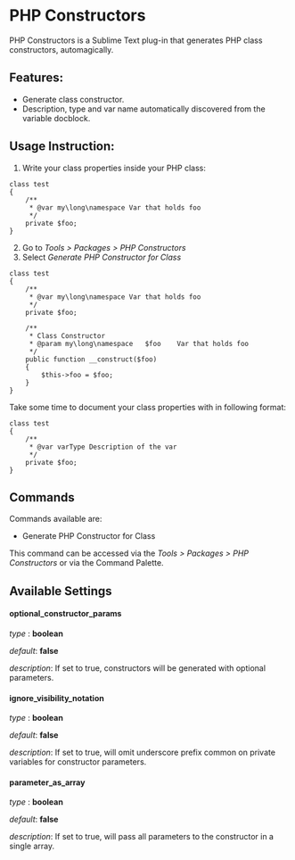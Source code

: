 # PHP Constructors

PHP Constructors is a Sublime Text plug-in that generates PHP class constructors, automagically.

## Features:
* Generate class constructor.
* Description, type and var name automatically discovered from the variable docblock.

## Usage Instruction:
1. Write your class properties inside your PHP class:

```
class test
{
	/**
	 * @var my\long\namespace Var that holds foo
	 */
	private $foo;
}
```

2. Go to _Tools > Packages > PHP Constructors_
3. Select _Generate PHP Constructor for Class_

```
class test
{
	/**
	 * @var my\long\namespace Var that holds foo
	 */
	private $foo;

	/**
	 * Class Constructor
	 * @param my\long\namespace   $foo    Var that holds foo
	 */
	public function __construct($foo)
	{
		$this->foo = $foo;
	}
}
```

Take some time to document your class properties with in following format:

```
class test
{
	/**
	 * @var varType Description of the var
	 */
	private $foo;
}
```

## Commands

Commands available are:

* Generate PHP Constructor for Class

This command can be accessed via the _Tools > Packages > PHP Constructors_ or via the Command Palette.

## Available Settings

#### optional_constructor_params
_type_   : **boolean**

_default_: **false**

_description_: If set to true, constructors will be generated with optional parameters.

#### ignore_visibility_notation
_type_   : **boolean**

_default_: **false**

_description_: If set to true, will omit underscore prefix common on private variables for constructor parameters.

#### parameter_as_array
_type_   : **boolean**

_default_: **false**

_description_: If set to true, will pass all parameters to the constructor in a single array.
